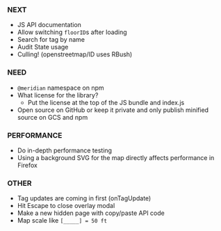 ### NEXT

- JS API documentation
- Allow switching `floorID`s after loading
- Search for tag by name
- Audit State usage
- Culling! (openstreetmap/ID uses RBush)

### NEED

- `@meridian` namespace on npm
- What license for the library?
  - Put the license at the top of the JS bundle and index.js
- Open source on GitHub or keep it private and only publish minified source on
  GCS and npm

### PERFORMANCE

- Do in-depth performance testing
- Using a background SVG for the map directly affects performance in Firefox

### OTHER

- Tag updates are coming in first (onTagUpdate)
- Hit Escape to close overlay modal
- Make a new hidden page with copy/paste API code
- Map scale like `[_____] = 50 ft`
